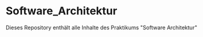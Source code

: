 # Software_Architektur
Dieses Repository enthält alle Inhalte des Praktikums "Software Architektur"
